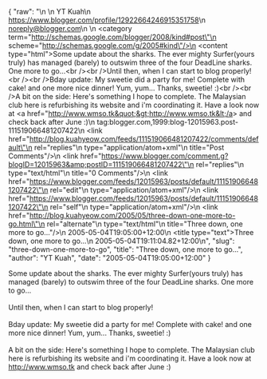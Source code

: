 {
  "raw": "<entry>\n  <author>\n    <name>YT Kuah</name>\n    <uri>https://www.blogger.com/profile/12922664246915351758</uri>\n    <email>noreply@blogger.com</email>\n  </author>\n  <category term=\"http://schemas.google.com/blogger/2008/kind#post\"\n    scheme=\"http://schemas.google.com/g/2005#kind\"/>\n  <content type=\"html\">Some update about the sharks. The ever mighty Surfer(yours truly) has managed (barely) to outswim three of the four DeadLine sharks. One more to go...&lt;br /&gt;&lt;br /&gt;Until then, when I can start to blog properly!&lt;br /&gt;&lt;br /&gt;Bday update: My sweetie did a party for me! Complete with cake! and one more nice dinner! Yum, yum... Thanks, sweetie! :)&lt;br /&gt;&lt;br /&gt;A bit on the side: Here's something I hope to complete. The Malaysian club here is refurbishing its website and i'm coordinating it. Have a look now at &lt;a href=&quot;http://www.wmso.tk&quot;&gt;http://www.wmso.tk&lt;/a&gt; and check back after June :)</content>\n  <id>tag:blogger.com,1999:blog-12015963.post-111519066481207422</id>\n  <link href=\"http://blog.kuahyeow.com/feeds/111519066481207422/comments/default\"\n    rel=\"replies\"\n    type=\"application/atom+xml\"\n    title=\"Post Comments\"/>\n  <link href=\"https://www.blogger.com/comment.g?blogID=12015963&amp;postID=111519066481207422\"\n    rel=\"replies\"\n    type=\"text/html\"\n    title=\"0 Comments\"/>\n  <link href=\"https://www.blogger.com/feeds/12015963/posts/default/111519066481207422\"\n    rel=\"edit\"\n    type=\"application/atom+xml\"/>\n  <link href=\"https://www.blogger.com/feeds/12015963/posts/default/111519066481207422\"\n    rel=\"self\"\n    type=\"application/atom+xml\"/>\n  <link href=\"http://blog.kuahyeow.com/2005/05/three-down-one-more-to-go.html\"\n    rel=\"alternate\"\n    type=\"text/html\"\n    title=\"Three down, one more to go...\"/>\n  <published>2005-05-04T19:05:00+12:00</published>\n  <title type=\"text\">Three down, one more to go...</title>\n  <updated>2005-05-04T19:11:04.82+12:00</updated>\n</entry>",
  "slug": "three-down-one-more-to-go",
  "title": "Three down, one more to go...",
  "author": "YT Kuah",
  "date": "2005-05-04T19:05:00+12:00"
}

Some update about the sharks. The ever mighty Surfer(yours truly) has managed (barely) to outswim three of the four DeadLine sharks. One more to go...<br /><br />Until then, when I can start to blog properly!<br /><br />Bday update: My sweetie did a party for me! Complete with cake! and one more nice dinner! Yum, yum... Thanks, sweetie! :)<br /><br />A bit on the side: Here's something I hope to complete. The Malaysian club here is refurbishing its website and i'm coordinating it. Have a look now at <a href="http://www.wmso.tk">http://www.wmso.tk</a> and check back after June :)